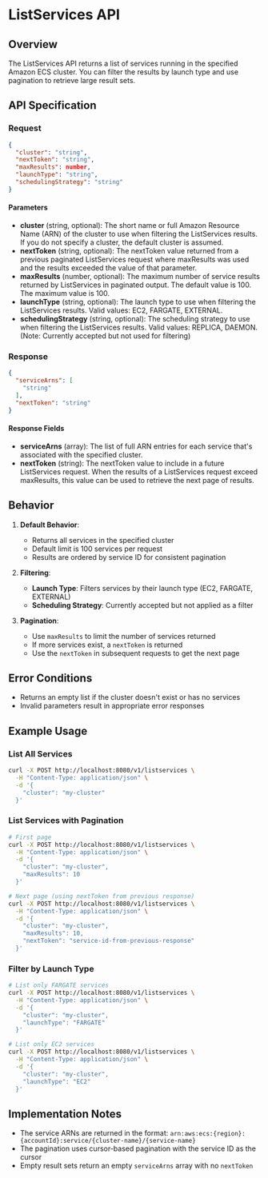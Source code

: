 # ListServices API

## Overview

The ListServices API returns a list of services running in the specified Amazon ECS cluster. You can filter the results by launch type and use pagination to retrieve large result sets.

## API Specification

### Request

```json
{
  "cluster": "string",
  "nextToken": "string",
  "maxResults": number,
  "launchType": "string",
  "schedulingStrategy": "string"
}
```

#### Parameters

- **cluster** (string, optional): The short name or full Amazon Resource Name (ARN) of the cluster to use when filtering the ListServices results. If you do not specify a cluster, the default cluster is assumed.
- **nextToken** (string, optional): The nextToken value returned from a previous paginated ListServices request where maxResults was used and the results exceeded the value of that parameter.
- **maxResults** (number, optional): The maximum number of service results returned by ListServices in paginated output. The default value is 100. The maximum value is 100.
- **launchType** (string, optional): The launch type to use when filtering the ListServices results. Valid values: EC2, FARGATE, EXTERNAL.
- **schedulingStrategy** (string, optional): The scheduling strategy to use when filtering the ListServices results. Valid values: REPLICA, DAEMON. (Note: Currently accepted but not used for filtering)

### Response

```json
{
  "serviceArns": [
    "string"
  ],
  "nextToken": "string"
}
```

#### Response Fields

- **serviceArns** (array): The list of full ARN entries for each service that's associated with the specified cluster.
- **nextToken** (string): The nextToken value to include in a future ListServices request. When the results of a ListServices request exceed maxResults, this value can be used to retrieve the next page of results.

## Behavior

1. **Default Behavior**:
   - Returns all services in the specified cluster
   - Default limit is 100 services per request
   - Results are ordered by service ID for consistent pagination

2. **Filtering**:
   - **Launch Type**: Filters services by their launch type (EC2, FARGATE, EXTERNAL)
   - **Scheduling Strategy**: Currently accepted but not applied as a filter

3. **Pagination**:
   - Use `maxResults` to limit the number of services returned
   - If more services exist, a `nextToken` is returned
   - Use the `nextToken` in subsequent requests to get the next page

## Error Conditions

- Returns an empty list if the cluster doesn't exist or has no services
- Invalid parameters result in appropriate error responses

## Example Usage

### List All Services
```bash
curl -X POST http://localhost:8080/v1/listservices \
  -H "Content-Type: application/json" \
  -d '{
    "cluster": "my-cluster"
  }'
```

### List Services with Pagination
```bash
# First page
curl -X POST http://localhost:8080/v1/listservices \
  -H "Content-Type: application/json" \
  -d '{
    "cluster": "my-cluster",
    "maxResults": 10
  }'

# Next page (using nextToken from previous response)
curl -X POST http://localhost:8080/v1/listservices \
  -H "Content-Type: application/json" \
  -d '{
    "cluster": "my-cluster",
    "maxResults": 10,
    "nextToken": "service-id-from-previous-response"
  }'
```

### Filter by Launch Type
```bash
# List only FARGATE services
curl -X POST http://localhost:8080/v1/listservices \
  -H "Content-Type: application/json" \
  -d '{
    "cluster": "my-cluster",
    "launchType": "FARGATE"
  }'

# List only EC2 services
curl -X POST http://localhost:8080/v1/listservices \
  -H "Content-Type: application/json" \
  -d '{
    "cluster": "my-cluster",
    "launchType": "EC2"
  }'
```

## Implementation Notes

- The service ARNs are returned in the format: `arn:aws:ecs:{region}:{accountId}:service/{cluster-name}/{service-name}`
- The pagination uses cursor-based pagination with the service ID as the cursor
- Empty result sets return an empty `serviceArns` array with no `nextToken`